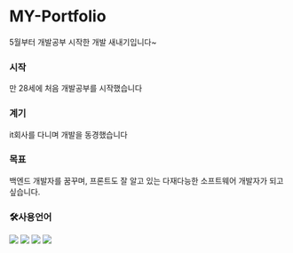 # MY-Portfolio
5월부터 개발공부 시작한 개발 새내기입니다~

<h3>시작</h3>
만 28세에 처음 개발공부를 시작했습니다

<h3>계기</h3>
it회사를 다니며 개발을 동경했습니다

<h3>목표</h3>
백엔드 개발자를 꿈꾸며, 프론트도 잘 알고 있는 다재다능한 소프트웨어 개발자가 되고 싶습니다.

<h3>🛠사용언어</h3>
  <img src="https://img.shields.io/badge/html5-E34F26?style=for-the-badge&logo=html5&logoColor=white"> 
  <img src="https://img.shields.io/badge/css-1572B6?style=for-the-badge&logo=css3&logoColor=white"> 
  <img src="https://img.shields.io/badge/javascript-F7DF1E?style=for-the-badge&logo=javascript&logoColor=black"> 
  <img src="https://img.shields.io/badge/jquery-0769AD?style=for-the-badge&logo=jquery&logoColor=white">

